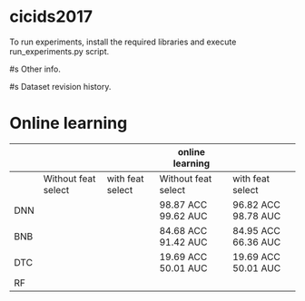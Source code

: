 # cicids2017
To run experiments, install the required libraries and execute run_experiments.py script.

#s Other info.

#s Dataset revision history.

# Online learning

|     |                     |                  | online learning     |                     |
|-----|---------------------|------------------|---------------------|---------------------|
|     | Without feat select | with feat select | Without feat select | with feat select    |
| DNN |                     |                  | 98.87 ACC 99.62 AUC | 96.82 ACC 98.78 AUC |
| BNB |                     |                  | 84.68 ACC 91.42 AUC | 84.95 ACC 66.36 AUC |
| DTC |                     |                  | 19.69 ACC 50.01 AUC | 19.69 ACC 50.01 AUC |
| RF  |                     |                  |                     |                     |
